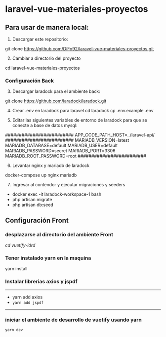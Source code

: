 # laravel-vue-materiales-proyectos

## Para usar de manera local:

1. Descargar este repositorio:

git clone https://github.com/DiFo92/laravel-vue-materiales-proyectos.git

2. Cambiar a directorio del proyecto

cd laravel-vue-materiales-proyectos

### Configuración Back

3. Descargar laradock para el ambiente back:

git clone https://github.com/laradock/laradock.git

4. Crear .env en laradock para laravel
   cd laradock
   cp .env.example .env

5. Editar las siguientes variables de entorno de laradock para que se conecte a base de datos mysql:

#########################
APP_CODE_PATH_HOST=../laravel-api/
#########################
MARIADB_VERSION=latest
MARIADB_DATABASE=default
MARIADB_USER=default
MARIADB_PASSWORD=secret
MARIADB_PORT=3306
MARIADB_ROOT_PASSWORD=root
#########################

6. Levantar nginx y mariadb de laradock

docker-compose up nginx mariadb

7. Ingresar al contendor y ejecutar migraciones y seeders

- docker exec -it laradock-workspace-1 bash
- php artisan migrate
- php artisan db:seed

## Configuración Front

### desplazarse al directorio del ambiente Front

_cd vuetify-idrd_

### Tener instalado **yarn** en la maquina

yarn install

### Instalar librerias **axios y jspdf**

---

- yarn add axios
- `yarn add jspdf`

---

### iniciar el ambiente de desarrollo de vuetify usando yarn

`yarn dev`
